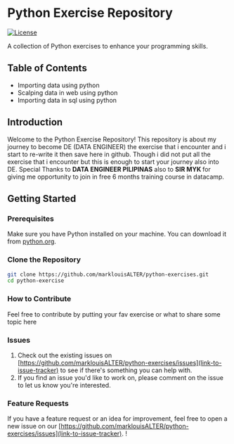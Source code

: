 # Python Exercise Repository

[![License](https://img.shields.io/badge/License-MIT-blue.svg)](LICENSE)

A collection of Python exercises to enhance your programming skills.

## Table of Contents
- Importing data using python
- Scalping data in web using python
- Importing data in sql using python
## Introduction

Welcome to the Python Exercise Repository! This repository is about my journey to become 
DE (DATA ENGINEER) the exercise that i encounter and i start to re-write it then save here in github.
Though i did not put all the exercise that i encounter but this is enough to start your journey also
into DE. Special Thanks to <b>DATA ENGINEER PILIPINAS</b> also to <b>SIR MYK </b>
for giving me opportunity to join in free 6 months training course in datacamp. 

## Getting Started

### Prerequisites

Make sure you have Python installed on your machine. You can download it from [python.org](https://www.python.org/).

### Clone the Repository

```bash
git clone https://github.com/marklouisALTER/python-exercises.git
cd python-exercise
```
### How to Contribute

Feel free to contribute by putting your fav exercise or what to share some topic here

### Issues

1. Check out the existing issues on [https://github.com/marklouisALTER/python-exercises/issues](link-to-issue-tracker) to see if there's something you can help with.
2. If you find an issue you'd like to work on, please comment on the issue to let us know you're interested.

### Feature Requests

If you have a feature request or an idea for improvement, feel free to open a new issue on our [https://github.com/marklouisALTER/python-exercises/issues](link-to-issue-tracker). !

